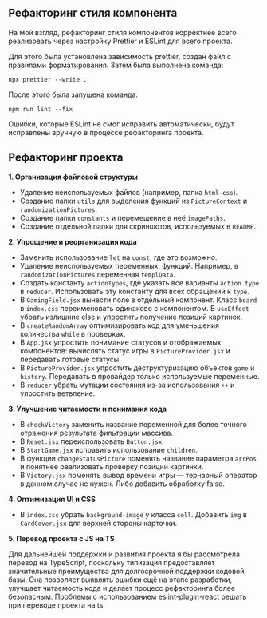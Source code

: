 ## Рефакторинг стиля компонента

На мой взгляд, рефакторинг стиля компонентов корректнее всего реализовать через настройку Prettier и ESLint для всего проекта.

Для этого была установлена зависимость prettier, создан файл с правилами форматирования. Затем была выполнена команда:

`npx prettier --write .`

После этого была запущена команда:

`npm run lint --fix`

Ошибки, которые ESLint не смог исправить автоматически, будут исправлены вручную в процессе рефакторинга проекта.

## Рефакторинг проекта

**1. Организация файловой структуры**

- Удаление неиспользуемых файлов (например, папка `html-css`).
- Создание папки `utils` для выделения функций из `PictureContext` и `randomizationPictures`.
- Создание папки `constants` и перемещение в неё `imagePaths`.
- Создание отдельной папки для скриншотов, используемых в `README`.

**2. Упрощение и реорганизация кода**

- Заменить использование `let` на `const`, где это возможно.
- Удаление неиспользуемых переменных, функций. Например, в `randomizationPictures` переменная `templData`.
- Создать константу `actionTypes`, где указать все варианты `action.type` в `reducer`. Использовать эту константу для всех обращений к `type`.
- В `GamingField.jsx` вынести поле в отдельный компонент. Класс `board` в `index.css` переименовать одинаково с компонентом. В `useEffect` убрать излишние else и упростить получение позиций картинок.
- В `createRandomArray` оптимизировать код для уменьшения количества `while` в проверках.
- В `App.jsx` упростить понимание статусов и отображаемых компонентов: вычислять статус игры в `PictureProvider.jsx` и передавать готовые статусы.
- В `PictureProvider.jsx` упростить деструктуризацию объектов `game` и `history`. Передавать в провайдер только используемые переменные.
- В `reducer` убрать мутации состояния из-за использования `++` и упростить ветвление.

**3. Улучшение читаемости и понимания кода**

- В `checkVictory` заменить название переменной для более точного отражения результата фильтрации массива.
- В `Reset.jsx` переиспользовать `Button.jsx`.
- В `StartGame.jsx` исправить использование `children`.
- В функции `changeStatusPicture` поменять название параметра `arrPos` и понятнее реализовать проверку позиции картинки.
- В `Victory.jsx` поменять вывод времени игры — тернарный оператор в данном случае не нужен. Либо добавить обработку false.

**4. Оптимизация UI и CSS**

- В `index.css` убрать `background-image` у класса `cell`. Добавить `img` в `CardCover.jsx` для верхней стороны карточки.

**5. Перевод проекта с JS на TS**

Для дальнейшей поддержки и развития проекта я бы рассмотрела перевод на TypeScript, поскольку типизация предоставляет значительные преимущества для долгосрочной поддержки кодовой базы. Она позволяет выявлять ошибки ещё на этапе разработки, улучшает читаемость кода и делает процесс рефакторинга более безопасным.
Проблемы с использованием eslint-plugin-react решать при переводе проекта на ts.
